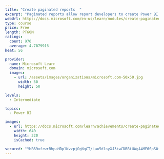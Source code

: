 ```yaml
---
title: "Create paginated reports  "
excerpt: "Paginated reports allow report developers to create Power BI artifacts that have tightly controlled rendering requirements. Paginated reports are ideal for creating sales invoices, receipts, purchase orders, and tabular data. This module will teach you how to create reports, add parameters, and work with tables and charts in paginated reports."
webUrl: https://docs.microsoft.com/en-us/learn/modules/create-paginated-reports-power-bi/
type: course
price: Free
length: PT60M
ratings:
  count: 976
  average: 4.7079916
heat: 56

provider:
  name: Microsoft Learn
  domain: microsoft.com
  images:
    - url: /assets/images/organizations/microsoft.com-50x50.jpg
      width: 50
      height: 50

levels:
  - Intermediate

topics:
  - Power BI

images:
  - url: https://docs.microsoft.com/learn/achievements/create-paginated-reports-power-bi-social.png
    width: 640
    height: 320
    isCached: true

secured: "YbB69xfrwrBhpaHDp1KvzpjOgNqCT/Lau5dlnyXJ3iwCDRBtUWgA4ME6SpS0fvX8bVD5ciV/UIY72s7j7elwFgBecV5lB2L068Y71JaUiBWqmks8wrcGa6q/B8FOuPH8jNXzr3GIHiwDOcNCmNauro6EHRgA5Z4eVbUSxMw1YlxFH/Kf6eZivUhWd3PKnVoukZXKJd+gq1CsZrg0RYJW4n+RsAW84CjI0YCg183S52C8nOXk4jFvbBZc3YTU4Qvo6O/ws+9NKDhM5WDCLIuNZZG6i9Gd71K7fRgfjjuhL+8yZBa1N0j/dpPapWq4I4/3qx2DXz2XKBBqJwfme2zZrW29pO0r2/dR3bWimwgXuQw2FriIB352H9kYDvrY5ojwPNKAU11/hALTo6uTJKL/0Jm2ijW7lIh8z+z2s6nKjZk=;/WMIAej2PUcLS6PlBbKFsw=="
---
```


